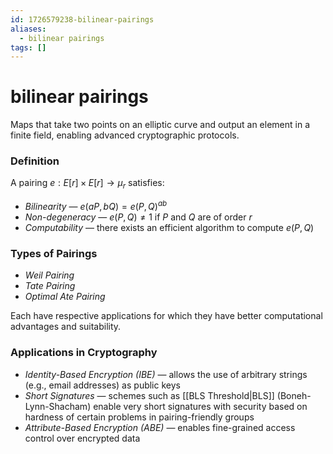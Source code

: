 ```yaml
---
id: 1726579238-bilinear-pairings
aliases:
  - bilinear pairings
tags: []
---
```


# bilinear pairings
Maps that take two points on an elliptic curve and output an element in a finite field, enabling advanced cryptographic protocols.

### Definition
A pairing $e:E[r]\times E[r]\rightarrow\mu_r$ satisfies:
- *Bilinearity* — $e(aP,bQ)=e(P,Q)^{ab}$
- *Non-degeneracy* — $e(P,Q)\neq 1$ if $P$ and $Q$ are of order $r$
- *Computability* — there exists an efficient algorithm to compute $e(P,Q)$

### Types of Pairings
- *Weil Pairing*
- *Tate Pairing*
- *Optimal Ate Pairing*

Each have respective applications for which they have better computational advantages and suitability.

### Applications in Cryptography
- *Identity-Based Encryption (IBE)* — allows the use of arbitrary strings (e.g., email addresses) as public keys
- *Short Signatures* — schemes such as [[BLS Threshold|BLS]] (Boneh-Lynn-Shacham) enable very short signatures with security based on hardness of certain problems in pairing-friendly groups
- *Attribute-Based Encryption (ABE)* — enables fine-grained access control over encrypted data
